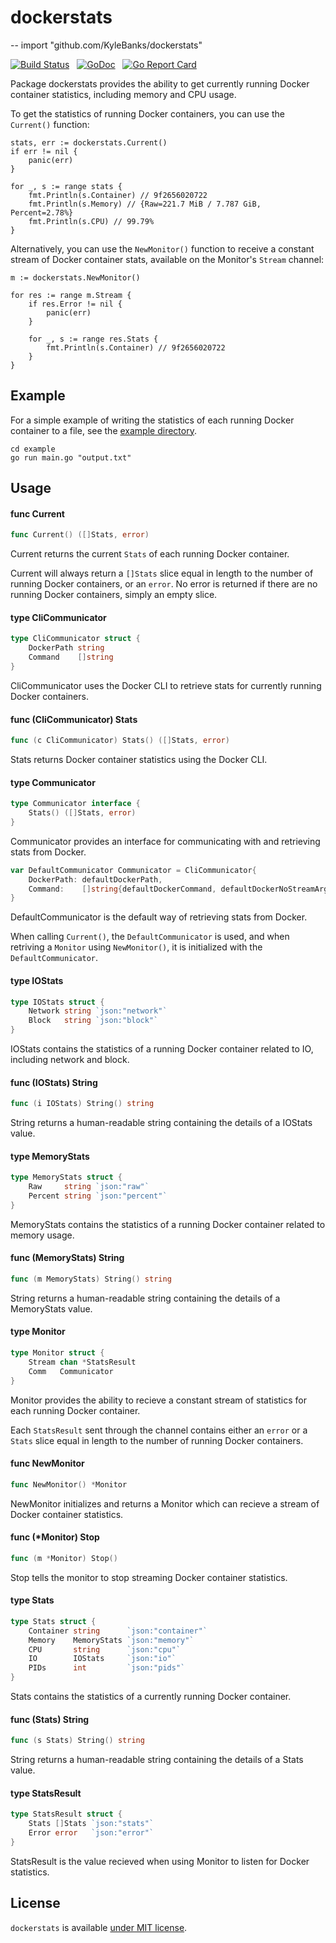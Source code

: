 # dockerstats
--
    import "github.com/KyleBanks/dockerstats"

[![Build Status](https://travis-ci.org/KyleBanks/dockerstats.svg?branch=master)](https://travis-ci.org/KyleBanks/dockerstats) &nbsp;
[![GoDoc](https://godoc.org/github.com/KyleBanks/dockerstats?status.svg)](https://godoc.org/github.com/KyleBanks/dockerstats) &nbsp;
[![Go Report Card](https://goreportcard.com/badge/github.com/KyleBanks/dockerstats)](https://goreportcard.com/report/github.com/KyleBanks/dockerstats)

Package dockerstats provides the ability to get currently running Docker
container statistics, including memory and CPU usage.

To get the statistics of running Docker containers, you can use the `Current()`
function:

    stats, err := dockerstats.Current()
    if err != nil {
    	panic(err)
    }

    for _, s := range stats {
    	fmt.Println(s.Container) // 9f2656020722
    	fmt.Println(s.Memory) // {Raw=221.7 MiB / 7.787 GiB, Percent=2.78%}
    	fmt.Println(s.CPU) // 99.79%
    }

Alternatively, you can use the `NewMonitor()` function to receive a constant
stream of Docker container stats, available on the Monitor's `Stream` channel:

    m := dockerstats.NewMonitor()

    for res := range m.Stream {
    	if res.Error != nil {
    		panic(err)
    	}

    	for _, s := range res.Stats {
    		fmt.Println(s.Container) // 9f2656020722
    	}
    }

## Example

For a simple example of writing the statistics of each running Docker container to a file, see the [example directory](./example).

```
cd example
go run main.go "output.txt"
```

## Usage

#### func  Current

```go
func Current() ([]Stats, error)
```
Current returns the current `Stats` of each running Docker container.

Current will always return a `[]Stats` slice equal in length to the number of
running Docker containers, or an `error`. No error is returned if there are no
running Docker containers, simply an empty slice.

#### type CliCommunicator

```go
type CliCommunicator struct {
	DockerPath string
	Command    []string
}
```

CliCommunicator uses the Docker CLI to retrieve stats for currently running
Docker containers.

#### func (CliCommunicator) Stats

```go
func (c CliCommunicator) Stats() ([]Stats, error)
```
Stats returns Docker container statistics using the Docker CLI.

#### type Communicator

```go
type Communicator interface {
	Stats() ([]Stats, error)
}
```

Communicator provides an interface for communicating with and retrieving stats
from Docker.

```go
var DefaultCommunicator Communicator = CliCommunicator{
	DockerPath: defaultDockerPath,
	Command:    []string{defaultDockerCommand, defaultDockerNoStreamArg, defaultDockerFormatArg, defaultDockerFormat},
}
```
DefaultCommunicator is the default way of retrieving stats from Docker.

When calling `Current()`, the `DefaultCommunicator` is used, and when retriving
a `Monitor` using `NewMonitor()`, it is initialized with the
`DefaultCommunicator`.

#### type IOStats

```go
type IOStats struct {
	Network string `json:"network"`
	Block   string `json:"block"`
}
```

IOStats contains the statistics of a running Docker container related to IO,
including network and block.

#### func (IOStats) String

```go
func (i IOStats) String() string
```
String returns a human-readable string containing the details of a IOStats
value.

#### type MemoryStats

```go
type MemoryStats struct {
	Raw     string `json:"raw"`
	Percent string `json:"percent"`
}
```

MemoryStats contains the statistics of a running Docker container related to
memory usage.

#### func (MemoryStats) String

```go
func (m MemoryStats) String() string
```
String returns a human-readable string containing the details of a MemoryStats
value.

#### type Monitor

```go
type Monitor struct {
	Stream chan *StatsResult
	Comm   Communicator
}
```

Monitor provides the ability to recieve a constant stream of statistics for each
running Docker container.

Each `StatsResult` sent through the channel contains either an `error` or a
`Stats` slice equal in length to the number of running Docker containers.

#### func  NewMonitor

```go
func NewMonitor() *Monitor
```
NewMonitor initializes and returns a Monitor which can recieve a stream of
Docker container statistics.

#### func (*Monitor) Stop

```go
func (m *Monitor) Stop()
```
Stop tells the monitor to stop streaming Docker container statistics.

#### type Stats

```go
type Stats struct {
	Container string      `json:"container"`
	Memory    MemoryStats `json:"memory"`
	CPU       string      `json:"cpu"`
	IO        IOStats     `json:"io"`
	PIDs      int         `json:"pids"`
}
```

Stats contains the statistics of a currently running Docker container.

#### func (Stats) String

```go
func (s Stats) String() string
```
String returns a human-readable string containing the details of a Stats value.

#### type StatsResult

```go
type StatsResult struct {
	Stats []Stats `json:"stats"`
	Error error   `json:"error"`
}
```

StatsResult is the value recieved when using Monitor to listen for Docker
statistics.

## License

`dockerstats` is available [under MIT license](./LICENSE).
